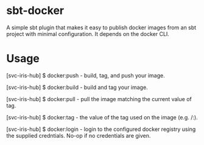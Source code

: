 sbt-docker
==========

A simple sbt plugin that makes it easy to publish docker images from an
sbt project with minimal configuration. It depends on the docker CLI.

Usage
=====

[svc-iris-hub] $ docker:push - build, tag, and push your image.

[svc-iris-hub] $ docker:build - build and tag your image.

[svc-iris-hub] $ docker:pull - pull the image matching the current value of tag.

[svc-iris-hub] $ docker:tag - the value of the tag used on the image (e.g. <registry>/<name>:<version>).

[svc-iris-hub] $ docker:login - login to the configured docker registry using the supplied credntials. No-op if no credentials are given.
